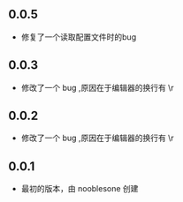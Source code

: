 ## 0.0.5

* 修复了一个读取配置文件时的bug

## 0.0.3

* 修改了一个 bug ,原因在于编辑器的换行有 \r

## 0.0.2

* 修改了一个 bug ,原因在于编辑器的换行有 \r

## 0.0.1

* 最初的版本，由 nooblesone 创建